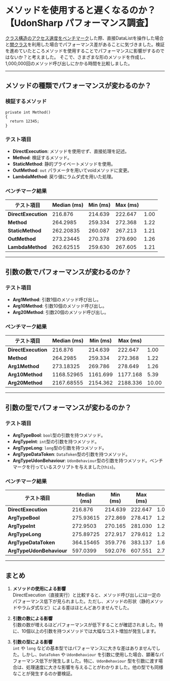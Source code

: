 # メソッドを使用すると遅くなるのか？【UdonSharp パフォーマンス調査】
[クラス構造のアクセス速度をベンチマーク](https://gist.github.com/iwacchik/0eb3ed98d89892a6b8a5435f89e1b77f)した際、直接DataListを操作した場合と[闇クラス](https://power-of-tech.hatenablog.com/entry/2024/11/02/181430)を利用した場合でパフォーマンス差があることに気づきました。検証を進めていたところメソッドを使用することでパフォーマンスに影響がするのではないか？と考えました。
そこで、さまざまな形のメソッドを作成し、1,000,000回のメソッド呼び出しにかかる時間を比較しました。

---

## メソッドの種類でパフォーマンスが変わるのか？

### 検証するメソッド
```charp
private int Method()
{
  return 12345;
}
```

### テスト項目
- **DirectExecution**: メソッドを使用せず、直接処理を記述。
- **Method**: 検証するメソッド。
- **StaticMethod**: 静的プライベートメソッドを使用。
- **OutMethod**: `out` パラメータを用いてvoidメソッドに変更。
- **LambdaMethod**: 戻り値にラムダ式を用いた処理。

### ベンチマーク結果

| テスト項目                          | Median (ms) | Min (ms) | Max (ms) |  |
|-------------------------------------|-------------|----------|----------|-----------------|
| **DirectExecution**                 | 216.876     | 214.639  | 222.647  | 1.00            |
| **Method**                      | 264.2985    | 259.334  | 272.368  | 1.22            |
| **StaticMethod**                | 262.20835   | 260.087  | 267.213  | 1.21            |
| **OutMethod**                      | 273.23445   | 270.378  | 279.690  | 1.26            |
| **LambdaMethod**                   | 262.62515   | 259.630  | 267.605  | 1.21            |

---

## 引数の数でパフォーマンスが変わるのか？

### テスト項目
- **Arg1Method**: 引数1個のメソッド呼び出し。
- **Arg10Method**: 引数10個のメソッド呼び出し。
- **Arg20Method**: 引数20個のメソッド呼び出し。

### ベンチマーク結果

| テスト項目                            | Median (ms) | Min (ms) | Max (ms) |  |
|-------------------------------------|-------------|----------|----------|-----------------|
| **DirectExecution**                 | 216.876     | 214.639  | 222.647  | 1.00            |
| **Method**                      | 264.2985    | 259.334  | 272.368  | 1.22            |
| **Arg1Method**                     | 273.18325   | 269.786  | 278.649  | 1.26            |
| **Arg10Method**                    | 1168.52965  | 1161.699 | 1177.168 | 5.39            |
| **Arg20Method**                    | 2167.68555  | 2154.362 | 2188.336 | 10.00           |

---

## 引数の型でパフォーマンスが変わるのか？

### テスト項目
- **ArgTypeBool**: `bool`型の引数を持つメソッド。
- **ArgTypeInt**: `int`型の引数を持つメソッド。
- **ArgTypeLong**: `long`型の引数を持つメソッド。
- **ArgTypeDataToken**: `DataToken`型の引数を持つメソッド。
- **ArgTypeUdonBehaviour**: `UdonBehaviour`型の引数を持つメソッド。ベンチマークを行っているスクリプトを与えました(`this`)。

### ベンチマーク結果

| テスト項目                            | Median (ms) | Min (ms) | Max (ms) |  |
|-------------------------------------|-------------|----------|----------|-----------------|
| **DirectExecution**                 | 216.876     | 214.639  | 222.647  | 1.00            |
| **ArgTypeBool**              | 275.93615   | 272.869  | 278.417  | 1.27            |
| **ArgTypeInt**               | 272.9503    | 270.165  | 281.030  | 1.26            |
| **ArgTypeLong**              | 275.89725   | 272.917  | 279.612  | 1.27            |
| **ArgTypeDataToken**         | 364.15465   | 359.776  | 383.137  | 1.68            |
| **ArgTypeUdonBehaviour**     | 597.0399    | 592.076  | 607.551  | 2.75            |

---

## まとめ
1. **メソッドの使用による影響**  
   DirectExecution（直接実行）と比較すると、メソッド呼び出しには一定のパフォーマンス低下が見られました。ただし、メソッドの形状（静的メソッドやラムダ式など）による差はほとんどありませんでした。

2. **引数の数による影響**  
   引数の数が増えるほどパフォーマンスが低下することが確認されました。特に、10個以上の引数を持つメソッドでは大幅なコスト増加が発生します。

3. **引数の型による影響**  
   `int` や `long` などの基本型ではパフォーマンスに大きな差はありませんでした。しかし、`DataToken` や `UdonBehaviour` を引数に使用した場合、顕著なパフォーマンス低下が発生しました。特に、`UdonBehaviour` 型を引数に渡す場合は、処理速度に大きな影響を与えることがわかりました。他の型でも同様なことが発生するのか要検証。
